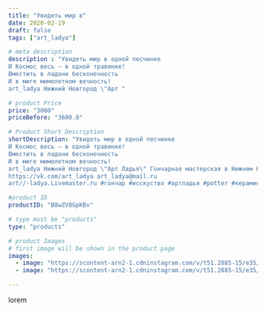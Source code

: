 ```yaml
---
title: "Увидеть мир в"
date: 2020-02-19
draft: false
tags: ["art_ladya"]

# meta description
description : "Увидеть мир в одной песчинке 
И Космос весь — в одной травинке! 
Вместить в ладони бесконечность 
И в миге мимолетном вечность!
art_ladya Нижний Новгород \"Арт "

# product Price
price: "3000"
priceBefore: "3600.0"

# Product Short Description
shortDescription: "Увидеть мир в одной песчинке 
И Космос весь — в одной травинке! 
Вместить в ладони бесконечность 
И в миге мимолетном вечность!
art_ladya Нижний Новгород \"Арт Ладья\" Гончарная мастерская в Нижнем Новгороде. Изготовление керамики и мастер//-классы по обучению. 
https://vk.com/art_ladya art_ladya@mail.ru 
art//-ladya.Livemaster.ru #гончар #исскуство #артладья #potter #керамикаручнаяработа #гончарнаямастерская #керамиканазаказ #handmade #посудаизглины #керамика #гончарнаяпосуда #эксклюзивнаякерамика #dishes #decor #ceramicar #nntoday #claygoods #фестиваль #earthenware #ceramic #design #artladya #мастеркласс #свияжск #sviyazhsk #ceramicart #обучение #гончарныйкруг #clay #авторскаякерамика"

#product ID
productID: "B8wZV8GpKBv"

# type must be "products"
type: "products"

# product Images
# first image will be shown in the product page
images:
  - image: "https://scontent-arn2-1.cdninstagram.com/v/t51.2885-15/e35/85148738_652604222233861_3493741110899144886_n.jpg?se=8&tp=1&_nc_ht=scontent-arn2-1.cdninstagram.com&_nc_cat=101&_nc_ohc=miDGY25h2tUAX9gC5UA&oh=42521f788f870b633b09d47b4bdf62d6&oe=6069F8F1&ig_cache_key=MjI0NzQwNzY3MDA1NTQ2MTcwMA%3D%3D.2"
  - image: "https://scontent-arn2-1.cdninstagram.com/v/t51.2885-15/e35/84279040_2520140974874462_8126027548961609083_n.jpg?se=8&tp=1&_nc_ht=scontent-arn2-1.cdninstagram.com&_nc_cat=102&_nc_ohc=YmeS-dpZsCQAX-XJ4vX&oh=28474919d9e03985f0f91453bb394304&oe=606A5C2C&ig_cache_key=MjI0NzQwNzY3MDAzODc5Mjc0Mg%3D%3D.2"

---
```

lorem
